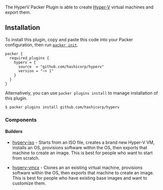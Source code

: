 The HyperV Packer Plugin is able to create
[Hyper-V](https://www.microsoft.com/en-us/server-cloud/solutions/virtualization.aspx)
virtual machines and export them.

## Installation

To install this plugin, copy and paste this code into your Packer configuration, then run [`packer init`](https://www.packer.io/docs/commands/init).

```hcl
packer {
  required_plugins {
    hyperv = {
      source  = "github.com/hashicorp/hyperv"
      version = "~> 1"
    }
  }
}
```

Alternatively, you can use `packer plugins install` to manage installation of this plugin.

```sh
$ packer plugins install github.com/hashicorp/hyperv
```

### Components

#### Builders

- [hyperv-iso](packer/integrations/hashicorp/hyperv/latest/components/builder/hyperv-iso.mdx) - Starts from an ISO file,
  creates a brand new Hyper-V VM, installs an OS, provisions software within
  the OS, then exports that machine to create an image. This is best for
  people who want to start from scratch.

- [hyperv-vmcx](packer/integrations/hashicorp/hyperv/latest/components/builder/hyperv-vmcx.mdx) - Clones an an existing
  virtual machine, provisions software within the OS, then exports that
  machine to create an image. This is best for people who have existing base
  images and want to customize them.
